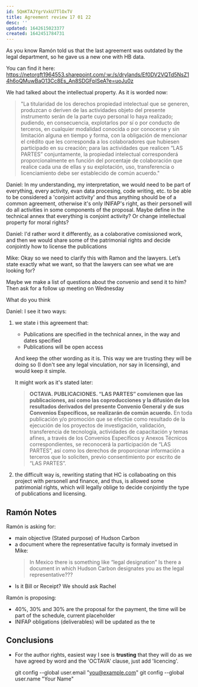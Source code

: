 ```yaml
---
id: 5QmKTAJYgrVxkU7TlOxTV
title: Agreement review 17 01 22
desc: ''
updated: 1642615023377
created: 1642451784731
---
```

As you know Ramón told us that the last agreement was outdated by the legal department, so he gave us a new one with HB data.

You can find it here:
https://netorgft1964553.sharepoint.com/:w:/s/drylands/Ef0DV2VQTd5NsZ14h6oQMuwBaO13Cc8Es_An8SDGFpISeA?e=uoJu0z

We had talked about the intellectual property. As it is worded now:  

>"La titularidad de los derechos propiedad intelectual que se generen, produzcan o deriven de las actividades objeto del presente instrumento serán de la parte cuyo personal lo haya realizado; pudiendo, en consecuencia, explotarlos por sí o por conducto de terceros, en cualquier modalidad conocida o por conocerse y sin limitación alguna en tiempo y forma, con la obligación de mencionar el crédito que les corresponda a los colaboradores que hubiesen participado en su creación; para las actividades que realicen “LAS PARTES” conjuntamente, la propiedad intelectual corresponderá proporcionalmente en función del porcentaje de colaboración que realice cada una de ellas y su explotación, uso, transferencia o licenciamiento debe ser establecido de común acuerdo."

Daniel: In my understanding, my interpretation, we would need to be part of everything, every activity, evan data procesing, code writing, etc. to be able to be considered a 'conjoint activity' and thus anything should be of a common agreement, otherwise it's only INIFAP's right, as their personell will do all activities in some components of the proposal. Maybe define in the technical annex that everything is conjoint activity? Or change intellectual property for moral rights?

Daniel: I'd rather word it differently, as a colaborative comissioned work, and then we would share some of the patrimonial rights and decide conjointly how to license the publications

Mike: Okay so we need to clarify this with Ramon and the lawyers. Let’s state exactly what we want, so that the lawyers can see what we are looking for?

Maybe we make a list of questions about the convenio and send it to him?
Then ask for a follow up meeting on Wednesday

What do you think

Daniel: I see it two ways:

1. we state i  this agreement that:
    - Publications are specified in the technical annex, in the way and dates specified
    - Publications will be open access

    And keep the other wording as it is. This way we are trusting they will be doing so (I don't see any legal vinculation, nor say in licensing), and would keep it simple.

    It might work as it's stated later:

    >**OCTAVA. PUBLICACIONES.
    “LAS PARTES” convienen que las publicaciones, así como las coproducciones y la difusión de los resultados derivados del presente Convenio General y de sus Convenios Específicos, se realizarán de común acuerdo.**
    En toda publicación y/o promoción que se efectúe como resultado de la ejecución de los proyectos de investigación, validación, transferencia de tecnología, actividades de capacitación y temas afines, a través de los Convenios Específicos y Anexos Técnicos correspondientes, se reconocerá la participación de “LAS PARTES”, así como los derechos de proporcionar información a terceros que lo soliciten, previo consentimiento por escrito de “LAS PARTES”.   

2. the difficult way is, rewriting stating that HC is collaboating on this project with personell and finance, and thus, is allowed some patrimonial rights, which will legally oblige to decide conjointly the type of publications and licensing.


## Ramón Notes

Ramón is asking for:
- main objective (Stated purpose) of Hudson Carbon
- a document where the representative faculty is formaly invetsed in Mike:
    >In Mexico there is something like “legal designation” Is there a document in which Hudson Carbon designates you as the legal representative???
- Is it  Bill or Receipt? We should ask Rachel

Ramón is proposing:
- 40%, 30% and 30% are the proposal for the payment, the time will be part of the schedule, current placeholder
- INIFAP obligations (deliverables) will be updated as the te

## Conclusions
- For the author rights, easiest way I see is **trusting** that they will do as we have agreed by word and the 'OCTAVA' clause, just add 'licencing'.

  git config --global user.email "you@example.com"
  git config --global user.name "Your Name"